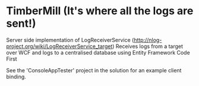TimberMill (It's where all the logs are sent!)
==============================================
Server side implementation of LogReceiverService (http://nlog-project.org/wiki/LogReceiverService_target)
Receives logs from a target over WCF and logs to a centralised database using Entity Framework Code First

See the 'ConsoleAppTester' project in the solution for an example client binding.
